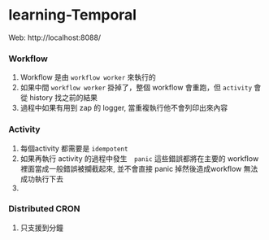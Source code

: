 # learning-Temporal

Web: http://localhost:8088/

### Workflow

1. Workflow 是由 `workflow worker` 來執行的
2. 如果中間 `workflow worker` 掛掉了，整個 workflow 會重跑，但 `activity` 會從 history 找之前的結果
3. 過程中如果有用到 zap 的 logger, 當重複執行他不會列印出來內容

### Activity

1. 每個activity 都需要是 `idempotent`
2. 如果再執行 activity 的過程中發生　`panic` 這些錯誤都將在主要的 workflow 裡面當成一般錯誤被攔截起來, 並不會直接 panic 掉然後造成workflow 無法成功執行下去
3. 

### Distributed CRON

1. 只支援到分鐘